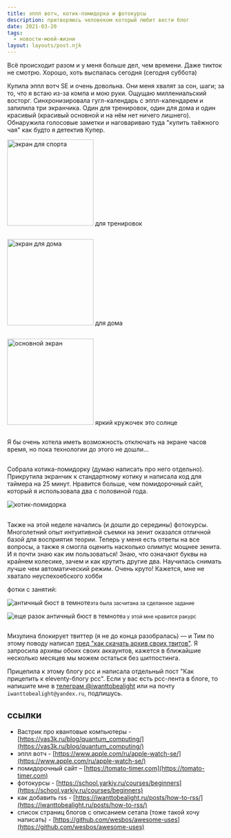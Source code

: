 ```yaml
---
title: эппл вотч, котик-помидорка и фотокурсы
description: притворяюсь человеком который любит вести блог
date: 2021-03-20
tags:
  - новости-моей-жизни
layout: layouts/post.njk
---
```


Всё происходит разом и у меня больше дел, чем времени. Даже тикток не смотрю. Хорошо, хоть выспалась сегодня (сегодня суббота)

Купила эппл вотч SE и очень довольна. Они меня хвалят за сон, шаги; за то, что я встаю из-за компа и мою руки. Ощущаю миллениальский восторг. Синхронизировала гугл-календарь с эппл-календарем и запилила три экранчика. Один для тренировок, один для дома и один красивый (красивый основной и на нём нет ничего лишнего). Обнаружила голосовые заметки и наговариваю туда "купить таёжного чая" как будто я детектив Купер.

<div>
<div style="display: inline-block;  margin-bottom: 2em;">
<img class="img-small" src="../../../img/apple-watch-sport.jpg" alt="экран для спорта" width="200">
для тренировок
</div>
<div style="display: inline-block;  margin-bottom: 2em;">
<img class="img-small" src="../../../img/apple-watch-home.jpg" alt="экран для дома" width="200">
для дома 
</div>
<div style="display: inline-block;  margin-bottom: 2em;">
<img class="img-small" src="../../../img/apple-watch-base.jpg" alt="основной экран" width="200">
яркий кружочек это солнце
</div>
</div>
Я бы очень хотела иметь возможность отключать на экране часов время, но пока технологии до этого не дошли...

##

Собрала котика-помидорку (думаю написать про него отдельно). Прикрутила экранчик к стандартному котику и написала код для таймера на 25 минут. Нравится больше, чем помидорочный сайт, который я использовала два с половиной года.

![котик-помидорка](../../../img/cat-tomato.jpg)

##

Также на этой неделе начались (и дошли до середины) фотокурсы. Многолетний опыт интуитивной съемки на зенит оказался отличной базой для восприятия теории. Теперь у меня есть ответы на все вопросы, а также я смогла оценить насколько олимпус мощнее зенита. И я почти знаю как им пользоваться! Знаю, что означают буквы на крайнем колесике, зачем и как крутить другие два. Научилась снимать лучше чем автоматический режим. Очень круто! Кажется, мне не хватало неуспехоебского хобби

фотки с занятий:

![античный бюст в темноте](../../../img/photoclass-antiquity-2.jpg)<small>эта была засчитана за сделанное задание</small>

![еще разок античный бюст в темноте](../../../img/photoclass-antiquity-1.jpg)<small>а у этой мне нравится ракурс</small>

##

Мизулина блокирует твиттер (я не до конца разобралась) — и Тим по этому поводу написал [тред "как скачать архив своих твитов"](https://twitter.com/marinintim/status/1372308304504979459). Я запросила архивы обоих своих аккаунтов, кажется в ближайшие несколько месяцев мы можем остаться без шитпостинга.

Прицепила к этому блогу рсс и написала отдельный пост "Как прицепить к eleventy-блогу рсс".
Если у вас есть рсс-лента в блоге, то напишите мне в [телеграм @iwanttobealight](https://t.me/iwanttobealight) или на почту `iwanttobealight@yandex.ru`, подпишусь.

## ссылки 

- Вастрик про квантовые компьютеры - [https://vas3k.ru/blog/quantum_computing/](https://vas3k.ru/blog/quantum_computing/)
- эппл вотч - [https://www.apple.com/ru/apple-watch-se/](https://www.apple.com/ru/apple-watch-se/)
- помидорочный сайт – [https://tomato-timer.com](https://tomato-timer.com)
- фотокурсы - [https://school.yarkiy.ru/courses/beginners](https://school.yarkiy.ru/courses/beginners)
- как добавить rss - [https://iwanttobealight.ru/posts/how-to-rss/](https://iwanttobealight.ru/posts/how-to-rss/)
- список страниц блогов с описанием сетапа (тоже такой хочу написать) - [https://github.com/wesbos/awesome-uses](https://github.com/wesbos/awesome-uses)
